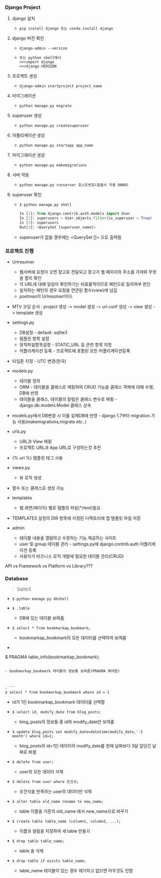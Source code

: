 ### Django Project

1. django 설치

   - ```
     pip install django 또는 conda install django
     ```

2. django 버전 확인

   - ```
     django-admin --version
     ```

   - ```
     또는 python shell에서
     >>>import django
     >>>django.VERSION
     ```

3. 프로젝트 생성

   - ```
     django-admin startproject project_name
     ```

4. 마이그레이션

   - ```
     python manage.py migrate
     ```

5. superuser 생성

   - ```
     python manage.py createsuperuser
     ```

6. 어플리케이션 생성

   - ```
     python manage.py startapp app_name
     ```

7. 마이그레이션 생성

   - ```
     python manage.py makemigrations
     ```

8. 서버 작동

   - ```
     python manage.py runserver 호스트번호(없을시 자동 8000)
     ```

9. superuser 확인

   - ```python
     $ python manage.py shell
     
     In [1]: from django.contrib.auth.models import User
     In [2]: superusers = User.objects.filter(is_superuser = True)
     In [3]: superusers
     Out[3]: <QuerySet [superuser_name]>
     ```

   - superuser가 없을 경우에는 <QuerySet []> 으로 출력됨



### 프로젝트 진행

- Urlresolver
   - 웹서버에 요청이 오면 장고로 전달되고 장고가 웹 페이지의 주소를 가져와 무엇을 할지 확인
   - 각 URL에 대해 일일이 확인하기는 비효율적이므로 패턴으로 일치여부 판단
   - 일치하는 패턴의 경우 요청을 연관된 함수(view)에 넘김

  	* postman이 Urlresolver이다.



- MTV 코딩 순서 : project 생성 -> model 생성 -> url conf 생성 -> view 생성 -> template 생성

  

- settings.py
	
	- DB설정 - default: sqlite3
	- 템플릿 항목 설정
	- 정적파일항목설정 - STATIC_URL 등 관련 항목 지정
	- 어플리케이션 등록 - 프로젝트에 포함된 모든 어플리케이션등록
- 타임존 지정 - UTC 변경(한국)
	
	
	
- models.py
	
	- 테이블 정의
	- ORM - 테이블을 클래스로 매핑하여 CRUD 기능을 클래스 객체에 대해 수행, DB에 반영
	- 테이블을 클래스, 테이블의 칼럼은 클래스 변수로 매핑 - django.db.models.Model 클래스 상속
- models.py에서 DB변경 시 이를 실제DB에 반영 - django 1.7부터 migration 기능 사용(makemigrations,migrate etc..)
	
	
	
- urls.py
	
	- URL과 View 매핑
	- 프로젝트 URL과 App URL로 구성하는것 추천
- {% url %} 탬플릿 태그 사용
	
	
	
- views.py
	
	- 뷰 로직 생성
- 함수 또는 클래스로 생성 가능
	
	
	
- templates
	
	- 웹 화면(페이지) 별로 탬플릿 파일(*.html)필요
- TEMPLATES 설정의 DIR 항목에 지정된 디렉토리에 앱 탬플릿 파일 저장
	
	
	
- admin
	
	- 테이블 내용을 열람하고 수정하는 기능 제공하는 사이트
	- user 및 group 테이블 관리 - settings.py에 django.contrib.auth 어플리케이션 등록
	- 사용자가 비즈니스 로직 개발에 필요한 테이블 관리(CRUD)

API vs Framework vs Platform vs Library???



### Database

> Sqlite3

- ```
  $ python manage.py dbshell
  ```

- ```
  $ .table
  ```

  - DB에 있는 테이블 보여줌

  
  
- ```
  $ select * from bookmarkap_bookmark;
  ```

  - bookmarkap_bookmark의 모든 데이터를 선택하여 보여줌

  
  
-  ```
  $ PRAGMA table_info(bookmarkap_bookmark);
  ```

  - bookmarkap_bookmark 테이블의 정보를 보여줌(PRAGMA 해야함)

  
  
- ```
  $ select * from bookmarkap_bookmark where id = 1
  ```

  - id가 1인 bookmarkap_bookmark 데이터를 선택함

  
  
- ```
  $ select id, modify_date from blog_posts;
  ```

  - blog_posts의 정보들 중 id와 modify_date만 보여줌

  
  
- ```
  $ update blog_posts set modify_date=datetime(modify_date,'-3 month') where id=1;
  ```

  - blog_posts의 id=1인 데이터의 modify_date를 현재 날짜보다 3달 앞당긴 날짜로 바꿈
  
  

- ```
  $ delete from user;
  ```

  - user의 모든 데이터 삭제



- ```
  $ delete from user where 조건식;
  ```

  - 조건식을 만족하는 user의 데이터만 삭제



- ```
  $ alter table old_name rename to new_name;
  ```

  - table 이름을 기존의 old_name 에서 new_name으로 바꾸기



- ```
  $ create table table_name (column1, column2, ...);
  ```

  - 이름과 컬럼을 지정하여 새 table 만들기



- ```
  $ drop table table_name;
  ```

  - table 을 삭제



- ```
  $ drop table if exists table_name;
  ```

  - table_name 테이블이 있는 경우 제거하고 없으면 아무것도 안함